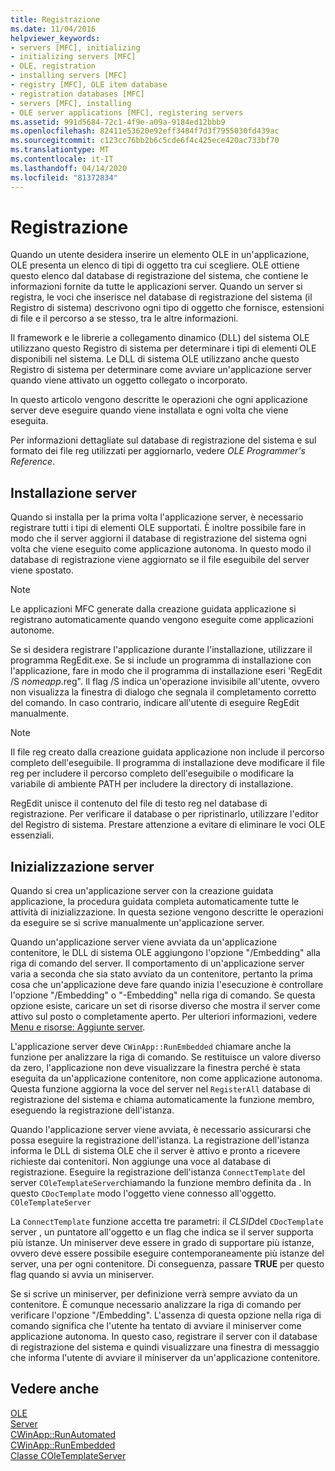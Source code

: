 ```yaml
---
title: Registrazione
ms.date: 11/04/2016
helpviewer_keywords:
- servers [MFC], initializing
- initializing servers [MFC]
- OLE, registration
- installing servers [MFC]
- registry [MFC], OLE item database
- registration databases [MFC]
- servers [MFC], installing
- OLE server applications [MFC], registering servers
ms.assetid: 991d5684-72c1-4f9e-a09a-9184ed12bbb9
ms.openlocfilehash: 82411e53620e92eff3484f7d3f7955030fd439ac
ms.sourcegitcommit: c123cc76bb2b6c5cde6f4c425ece420ac733bf70
ms.translationtype: MT
ms.contentlocale: it-IT
ms.lasthandoff: 04/14/2020
ms.locfileid: "81372834"
---
```

# <a name="registration"></a>Registrazione

Quando un utente desidera inserire un elemento OLE in un'applicazione, OLE presenta un elenco di tipi di oggetto tra cui scegliere. OLE ottiene questo elenco dal database di registrazione del sistema, che contiene le informazioni fornite da tutte le applicazioni server. Quando un server si registra, le voci che inserisce nel database di registrazione del sistema (il Registro di sistema) descrivono ogni tipo di oggetto che fornisce, estensioni di file e il percorso a se stesso, tra le altre informazioni.

Il framework e le librerie a collegamento dinamico (DLL) del sistema OLE utilizzano questo Registro di sistema per determinare i tipi di elementi OLE disponibili nel sistema. Le DLL di sistema OLE utilizzano anche questo Registro di sistema per determinare come avviare un'applicazione server quando viene attivato un oggetto collegato o incorporato.

In questo articolo vengono descritte le operazioni che ogni applicazione server deve eseguire quando viene installata e ogni volta che viene eseguita.

Per informazioni dettagliate sul database di registrazione del sistema e sul formato dei file reg utilizzati per aggiornarlo, vedere *OLE Programmer's Reference*.

## <a name="server-installation"></a><a name="_core_server_installation"></a>Installazione server

Quando si installa per la prima volta l'applicazione server, è necessario registrare tutti i tipi di elementi OLE supportati. È inoltre possibile fare in modo che il server aggiorni il database di registrazione del sistema ogni volta che viene eseguito come applicazione autonoma. In questo modo il database di registrazione viene aggiornato se il file eseguibile del server viene spostato.

> [!NOTE]
> Le applicazioni MFC generate dalla creazione guidata applicazione si registrano automaticamente quando vengono eseguite come applicazioni autonome.

Se si desidera registrare l'applicazione durante l'installazione, utilizzare il programma RegEdit.exe. Se si include un programma di installazione con l'applicazione, fare in modo che il programma di installazione eseri 'RegEdit /S *nomeapp*.reg". Il flag /S indica un'operazione invisibile all'utente, ovvero non visualizza la finestra di dialogo che segnala il completamento corretto del comando. In caso contrario, indicare all'utente di eseguire RegEdit manualmente.

> [!NOTE]
> Il file reg creato dalla creazione guidata applicazione non include il percorso completo dell'eseguibile. Il programma di installazione deve modificare il file reg per includere il percorso completo dell'eseguibile o modificare la variabile di ambiente PATH per includere la directory di installazione.

RegEdit unisce il contenuto del file di testo reg nel database di registrazione. Per verificare il database o per ripristinarlo, utilizzare l'editor del Registro di sistema. Prestare attenzione a evitare di eliminare le voci OLE essenziali.

## <a name="server-initialization"></a><a name="_core_server_initialization"></a>Inizializzazione server

Quando si crea un'applicazione server con la creazione guidata applicazione, la procedura guidata completa automaticamente tutte le attività di inizializzazione. In questa sezione vengono descritte le operazioni da eseguire se si scrive manualmente un'applicazione server.

Quando un'applicazione server viene avviata da un'applicazione contenitore, le DLL di sistema OLE aggiungono l'opzione "/Embedding" alla riga di comando del server. Il comportamento di un'applicazione server varia a seconda che sia stato avviato da un contenitore, pertanto la prima cosa che un'applicazione deve fare quando inizia l'esecuzione è controllare l'opzione "/Embedding" o "-Embedding" nella riga di comando. Se questa opzione esiste, caricare un set di risorse diverso che mostra il server come attivo sul posto o completamente aperto. Per ulteriori informazioni, vedere [Menu e risorse: Aggiunte server](../mfc/menus-and-resources-server-additions.md).

L'applicazione server deve `CWinApp::RunEmbedded` chiamare anche la funzione per analizzare la riga di comando. Se restituisce un valore diverso da zero, l'applicazione non deve visualizzare la finestra perché è stata eseguita da un'applicazione contenitore, non come applicazione autonoma. Questa funzione aggiorna la voce del server nel `RegisterAll` database di registrazione del sistema e chiama automaticamente la funzione membro, eseguendo la registrazione dell'istanza.

Quando l'applicazione server viene avviata, è necessario assicurarsi che possa eseguire la registrazione dell'istanza. La registrazione dell'istanza informa le DLL di sistema OLE che il server è attivo e pronto a ricevere richieste dai contenitori. Non aggiunge una voce al database di registrazione. Eseguire la registrazione dell'istanza `ConnectTemplate` del server `COleTemplateServer`chiamando la funzione membro definita da . In questo `CDocTemplate` modo l'oggetto viene connesso all'oggetto. `COleTemplateServer`

La `ConnectTemplate` funzione accetta tre parametri: il *CLSID*del `CDocTemplate` server , un puntatore all'oggetto e un flag che indica se il server supporta più istanze. Un miniserver deve essere in grado di supportare più istanze, ovvero deve essere possibile eseguire contemporaneamente più istanze del server, una per ogni contenitore. Di conseguenza, passare **TRUE** per questo flag quando si avvia un miniserver.

Se si scrive un miniserver, per definizione verrà sempre avviato da un contenitore. È comunque necessario analizzare la riga di comando per verificare l'opzione "/Embedding". L'assenza di questa opzione nella riga di comando significa che l'utente ha tentato di avviare il miniserver come applicazione autonoma. In questo caso, registrare il server con il database di registrazione del sistema e quindi visualizzare una finestra di messaggio che informa l'utente di avviare il miniserver da un'applicazione contenitore.

## <a name="see-also"></a>Vedere anche

[OLE](../mfc/ole-in-mfc.md)<br/>
[Server](../mfc/servers.md)<br/>
[CWinApp::RunAutomated](../mfc/reference/cwinapp-class.md#runautomated)<br/>
[CWinApp::RunEmbedded](../mfc/reference/cwinapp-class.md#runembedded)<br/>
[Classe COleTemplateServer](../mfc/reference/coletemplateserver-class.md)
